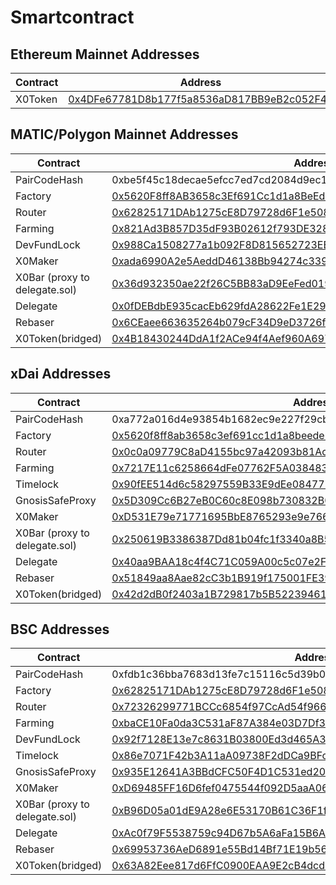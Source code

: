 # Smartcontract

## Ethereum Mainnet Addresses

| Contract | Address |
| ------ | ------ |
| X0Token | [0x4DFe67781D8b177f5a8536aD817BB9eB2c052F48][x0Token-mainnet] |

## MATIC/Polygon Mainnet Addresses

| Contract | Address |
| ------ | ------ |
| PairCodeHash | 0xbe5f45c18decae5efcc7ed7cd2084d9ec19d11a86d2566a8ee202504b65b9a64 |
| Factory | [0x5620F8ff8AB3658c3Ef691Cc1d1a8BeEdE31F01c][factory-matic] |
| Router | [0x62825171DAb1275cE8D79728d6F1e508d12185DC][router-matic] |
| Farming | [0x821Ad3B857D35dF93B02612f793DE32885487655][farming-matic] |
| DevFundLock | [0x988Ca1508277a1b092F8D815652723EE486eb07a][devfundlock-matic] |
| X0Maker | [0xada6990A2e5AeddD46138Bb94274c339593Ec6AB][x0maker-matic] |
| X0Bar (proxy to delegate.sol) | [0x36d932350ae22f26C5BB83aD9EeFed019b546122][x0bar-matic] |
| Delegate | [0x0fDEBdbE935cacEb629fdA28622Fe1E29B8Bf299][delegate-matic] |
| Rebaser | [0x6CEaee663635264b079cF34D9eD3726f16f81422][rebaser-matic] |
| X0Token(bridged) | [0x4B18430244DdA1f2ACe94f4Aef960A6975ca9e35][x0Token-matic] |

## xDai Addresses

| Contract | Address |
| ------ | ------ |
| PairCodeHash | 0xa772a016d4e93854b1682ec9e227f29cb17ebf5c014ebfc2c7326b338d8ddbf0 |
| Factory | [0x5620f8ff8ab3658c3ef691cc1d1a8beede31f01c][factory-xdai] |
| Router | [0x0c0a09779C8aD4155bc97a42093b81Ac097b26BD][router-xdai] |
| Farming | [0x7217E11c6258664dFe07762F5A038483F08cBe59][farming-xdai] |
| Timelock | [0x90fEE514d6c58297559B33E9dEe084777A31118D][timelock-xdai] |
| GnosisSafeProxy | [0x5D309Cc6B27eB0C60c8E098b730832B0E6dB9ea0][gnosis-xdai] |
| X0Maker | [0xD531E79e71771695BbE8765293e9e766CE7D39d9][x0maker-xdai] |
| X0Bar (proxy to delegate.sol) | [0x250619B3386387Dd81b04fc1f3340a8B5FCEA246][x0bar-xdai] |
| Delegate | [0x40aa9BAA18c4f4C71C059A00c5c07e2F92418451][delegate-xdai] |
| Rebaser | [0x51849aa8Aae82cC3b1B919f175001FE39c7D420E][rebaser-xdai] |
| X0Token(bridged) | [0x42d2dB0f2403a1B729817b5B52239461f8b51323][x0Token-xdai] |

## BSC Addresses

| Contract | Address |
| ------ | ------ |
| PairCodeHash | 0xfdb1c36bba7683d13fe7c15116c5d39b04be12d465bba53264212c5dd77f16cc |
| Factory | [0x62825171DAb1275cE8D79728d6F1e508d12185DC][factory-bsc] |
| Router | [0x72326299771BCCc6854f97CcAd54f96691dA1F66][router-bsc] |
| Farming | [0xbaCE10Fa0da3C531aF87A384e03D7Df34a724619][farming-bsc] |
| DevFundLock | [0x92f7128E13e7c8631B03800Ed3d465A3Da081bb6][devfundlock-bsc] |
| Timelock | [0x86e7071F42b3A11aA09738F2dDCa9BFc8787FF44][timelock-bsc] |
| GnosisSafeProxy | [0x935E12641A3BBdCFC50F4D1C531ed20dF83736a7][gnosis-bsc] |
| X0Maker | [0xD69485FF16D6fef0475544f092D5aaA0605927D9][x0maker-bsc] |
| X0Bar (proxy to delegate.sol) | [0xB96D05a01dE9A28e6E53170B61C36F1f374DA255][x0bar-bsc] |
| Delegate | [0xAc0f79F5538759c94D67b5A6aFa15B6Acef4d6A6][delegate-bsc] |
| Rebaser | [0x69953736AeD6891e55Bd14Bf71E19b56B3A9AD82][rebaser-bsc] |
| X0Token(bridged) | [0x63A82Eee817d6FfC0900EAA9E2cB4dcdB827635C][x0Token-bsc] |


   [x0Token-mainnet]: <https://etherscan.io/address/0x4DFe67781D8b177f5a8536aD817BB9eB2c052F48>

   [factory-matic]: <https://polygonscan.com/address/0x5620F8ff8AB3658c3Ef691Cc1d1a8BeEdE31F01c>
   [router-matic]: <https://polygonscan.com/address/0x62825171DAb1275cE8D79728d6F1e508d12185DC>
   [farming-matic]: <https://polygonscan.com/address/0x821Ad3B857D35dF93B02612f793DE32885487655>
   [x0bar-matic]: <https://polygonscan.com/address/0x36d932350ae22f26C5BB83aD9EeFed019b546122>
   [delegate-matic]: <https://polygonscan.com/address/0x0fDEBdbE935cacEb629fdA28622Fe1E29B8Bf299>
   [rebaser-matic]: <https://polygonscan.com/address/0x6CEaee663635264b079cF34D9eD3726f16f81422>
   [x0maker-matic]: <https://polygonscan.com/address/0xada6990A2e5AeddD46138Bb94274c339593Ec6AB>
   [x0Token-matic]: <https://polygonscan.com/address/0x4B18430244DdA1f2ACe94f4Aef960A6975ca9e35>
   [devfundlock-matic]: <https://polygonscan.com/address/0x988Ca1508277a1b092F8D815652723EE486eb07a>
   
   [factory-xdai]: <https://blockscout.com/xdai/mainnet/address/0x5620f8ff8ab3658c3ef691cc1d1a8beede31f01c>
   [router-xdai]: <https://blockscout.com/xdai/mainnet/address/0x0c0a09779C8aD4155bc97a42093b81Ac097b26BD>
   [farming-xdai]: <https://blockscout.com/xdai/mainnet/address/0x7217E11c6258664dFe07762F5A038483F08cBe59>
   [timelock-xdai]: <https://blockscout.com/xdai/mainnet/address/0x90fEE514d6c58297559B33E9dEe084777A31118D>
   [gnosis-xdai]: <https://blockscout.com/xdai/mainnet/address/0x5D309Cc6B27eB0C60c8E098b730832B0E6dB9ea0>
   [x0bar-xdai]: <https://blockscout.com/xdai/mainnet/address/0x250619B3386387Dd81b04fc1f3340a8B5FCEA246>
   [delegate-xdai]: <https://blockscout.com/xdai/mainnet/address/0x40aa9BAA18c4f4C71C059A00c5c07e2F92418451>
   [rebaser-xdai]: <https://blockscout.com/xdai/mainnet/address/0x51849aa8Aae82cC3b1B919f175001FE39c7D420E>
   [x0maker-xdai]: <https://blockscout.com/xdai/mainnet/address/0xD531E79e71771695BbE8765293e9e766CE7D39d9>
   [x0Token-xdai]: <https://blockscout.com/xdai/mainnet/address/0x42d2dB0f2403a1B729817b5B52239461f8b51323>
   
   [factory-bsc]: <https://bscscan.com/address/0x62825171DAb1275cE8D79728d6F1e508d12185DC>
   [router-bsc]: <https://bscscan.com/address/0x72326299771BCCc6854f97CcAd54f96691dA1F66>
   [farming-bsc]: <https://bscscan.com/address/0xbaCE10Fa0da3C531aF87A384e03D7Df34a724619>
   [timelock-bsc]: <https://bscscan.com/address/0x86e7071F42b3A11aA09738F2dDCa9BFc8787FF44>
   [gnosis-bsc]: <https://bscscan.com/address/0x935E12641A3BBdCFC50F4D1C531ed20dF83736a7>
   [x0bar-bsc]: <https://bscscan.com/address/0xB96D05a01dE9A28e6E53170B61C36F1f374DA255>
   [delegate-bsc]: <https://bscscan.com/address/0xAc0f79F5538759c94D67b5A6aFa15B6Acef4d6A6>
   [rebaser-bsc]: <https://bscscan.com/address/0x69953736AeD6891e55Bd14Bf71E19b56B3A9AD82>
   [x0maker-bsc]: <https://bscscan.com/address/0xD69485FF16D6fef0475544f092D5aaA0605927D9>
   [devfundlock-bsc]: <https://bscscan.com/address/0x92f7128E13e7c8631B03800Ed3d465A3Da081bb6>
   [x0Token-bsc]: <https://bscscan.com/address/0x63A82Eee817d6FfC0900EAA9E2cB4dcdB827635C>
